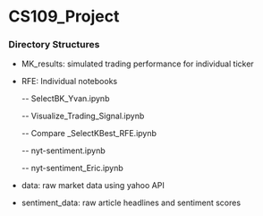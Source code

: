
# CS109_Project 

### Directory Structures

* MK_results: simulated trading performance for individual ticker

* RFE: Individual notebooks

    -- SelectBK_Yvan.ipynb
    
    -- Visualize_Trading_Signal.ipynb
    
    -- Compare _SelectKBest_RFE.ipynb
    
    -- nyt-sentiment.ipynb
    
    -- nyt-sentiment_Eric.ipynb

* data: raw market data using yahoo API

* sentiment_data: raw article headlines and sentiment scores


